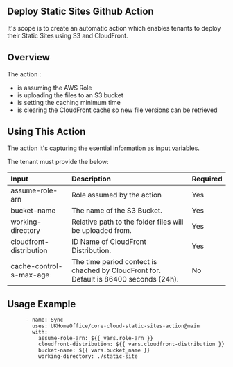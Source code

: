 ## Deploy Static Sites Github Action
It's scope is to create an automatic action which enables tenants to deploy their Static Sites using S3 and CloudFront.


## Overview
The action :

- is assuming the AWS Role
- is uploading the files to an S3 bucket
- is setting the caching minimum time
- is clearing the CloudFront cache so new file versions can be retrieved


## Using This Action
The action it's capturing the esential information as input variables.

The tenant must provide the below:

|          Input            |                                            Description                                            | Required |
|:--------------------------|:--------------------------------------------------------------------------------------------------|:---------|
| assume-role-arn           | Role assumed by the action                                                                        |    Yes   |
| bucket-name               | The name of the S3 Bucket.                                                                        |    Yes   |
| working-directory         | Relative path to the folder files will be uploaded from.                                          |    Yes   |
| cloudfront-distribution   | ID Name of CloudFront Distribution.                                                               |    Yes   |
| cache-control-s-max-age   | The time period contect is chached by CloudFront for. Default is 86400 seconds (24h).             |    No    |


## Usage Example

```
      - name: Sync
        uses: UKHomeOffice/core-cloud-static-sites-action@main
        with:
          assume-role-arn: ${{ vars.role-arn }}
          cloudfront-distribution: ${{ vars.cloudfront-distribution }}
          bucket-name: ${{ vars.bucket_name }}
          working-directory: ./static-site
```

